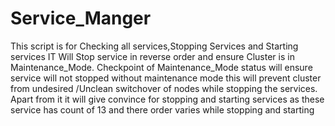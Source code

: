# Service_Manger
This script is for Checking all services,Stopping Services and Starting services IT Will Stop service in reverse  order and ensure Cluster  is in Maintenance_Mode. Checkpoint of Maintenance_Mode status  will ensure service will not stopped without maintenance mode this will prevent cluster from undesired /Unclean switchover of  nodes while stopping the  services. Apart from it it will give convince for stopping and starting services as these service has count of 13 and there order varies while stopping and starting
